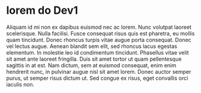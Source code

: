 
# lorem do Dev1
Aliquam id mi non ex dapibus euismod nec ac lorem. Nunc volutpat laoreet scelerisque. Nulla facilisi. Fusce consequat risus quis est pharetra, eu mollis quam tincidunt. Donec rhoncus turpis vitae augue porta consequat. Donec vel lectus augue. Aenean blandit sem elit, sed rhoncus lacus egestas elementum. In molestie leo id condimentum tincidunt. Phasellus vitae velit sit amet ante laoreet fringilla. Duis sit amet tortor ut quam pellentesque sagittis in at est. Nam dictum, sem at euismod consequat, enim enim hendrerit nunc, in pulvinar augue nisl sit amet lorem. Donec auctor semper purus, ut semper risus dictum ut. Sed congue ex risus, eget convallis orci iaculis non.